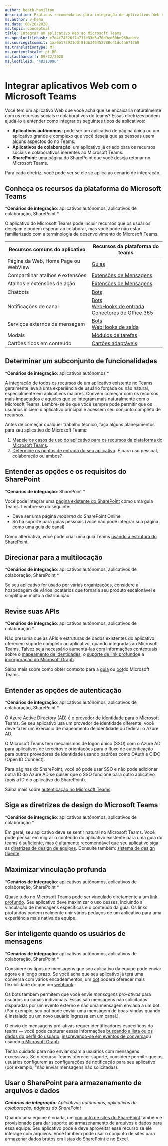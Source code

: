 ```yaml
---
author: heath-hamilton
description: Práticas recomendadas para integração de aplicativos Web existentes com o Microsoft Teams
ms.author: v-heha
ms.date: 08/26/2020
ms.topic: conceptual
title: Integrar um aplicativo Web ao Microsoft Teams
ms.openlocfilehash: e7d4f74526f7a71fe33d5a70d9ed60be960adefc
ms.sourcegitcommit: 1aa0b172931d0f81db346452788c41dc4a6717b9
ms.translationtype: MT
ms.contentlocale: pt-BR
ms.lasthandoff: 09/22/2020
ms.locfileid: "48210096"
---
```

# <a name="integrate-web-apps-with-teams"></a>Integrar aplicativos Web com o Microsoft Teams

Você tem um aplicativo Web que você acha que se encaixaria naturalmente com os recursos sociais e colaborativos do teams? Essas diretrizes podem ajudá-lo a entender como integrar os seguintes tipos de aplicativos:

* **Aplicativos autônomos**: pode ser um aplicativo de página única ou um aplicativo grande e complexo que você deseja que as pessoas usem alguns aspectos do no Teams.
* **Aplicativos de colaboração**: um aplicativo já criado para os recursos sociais e colaborativos inerentes ao Microsoft Teams.
* **SharePoint**: uma página do SharePoint que você deseja retonar no Microsoft Teams.

Para cada diretriz, você pode ver se ele se aplica ao cenário de integração.

## <a name="get-to-know-teams-platform-capabilities"></a>Conheça os recursos da plataforma do Microsoft Teams

***Cenários de integração**: aplicativos autônomos, aplicativos de colaboração, SharePoint *

O aplicativo do Microsoft Teams pode incluir recursos que os usuários desejam e podem esperar ao colaborar, mas você pode não estar familiarizado com a terminologia de desenvolvimento do Microsoft Teams.

|Recursos comuns do aplicativo   |Recursos da plataforma do teams   |
|----------|-----------|
|Página da Web, Home Page ou WebView  |[Guias](../tabs/what-are-tabs.md)  |
|Compartilhar atalhos e extensões  |[Extensões de Mensagens](../messaging-extensions/what-are-messaging-extensions.md)  |
|Atalhos e extensões de ação  |[Extensões de Mensagens](../messaging-extensions/what-are-messaging-extensions.md)  |
|Chatbots  |[Bots](../bots/what-are-bots.md) |
|Notificações de canal  |[Bots](../bots/what-are-bots.md)<br/>[WebHooks de entrada](../webhooks-and-connectors/what-are-webhooks-and-connectors.md)<br/>[Conectores de Office 365](../webhooks-and-connectors/what-are-webhooks-and-connectors.md)  |
|Serviços externos de mensagem  |[Bots](../bots/what-are-bots.md)<br/>[WebHooks de saída](../webhooks-and-connectors/what-are-webhooks-and-connectors.md)  |
|Modais  |[Módulos de tarefas](../task-modules-and-cards/what-are-task-modules.md)  |
|Cartões ricos em conteúdo  |[Cartões adaptáveis](../task-modules-and-cards/what-are-cards.md)  |

## <a name="determine-a-subset-of-functionality"></a>Determinar um subconjunto de funcionalidades

***Cenários de integração**: aplicativos autônomos *

A integração de todos os recursos de um aplicativo existente no Teams geralmente leva a uma experiência de usuário forçada ou não natural, especialmente em aplicativos maiores. Convém começar com os recursos mais impactados e aqueles que se integram mais naturalmente com o Microsoft Teams. Lembre-se de que você sempre pode permitir que os usuários iniciem o aplicativo principal e acessem seu conjunto completo de recursos.

Antes de começar qualquer trabalho técnico, faça alguns planejamentos para seu aplicativo do Microsoft Teams:

1. [Mapeie os casos de uso do aplicativo para os recursos da plataforma do Microsoft Teams](../concepts/design/map-use-cases.md).
1. [Determine os pontos de entrada do seu aplicativo](../concepts/extensibility-points.md). É para uso pessoal, colaboração ou ambos?

## <a name="understand-sharepoint-requirements-and-options"></a>Entender as opções e os requisitos do SharePoint

***Cenários de integração**: SharePoint *

Você pode integrar uma [página existente do SharePoint](https://docs.microsoft.com/MicrosoftTeams/teams-standalone-static-tabs-using-spo-sites) como uma guia Teams. Lembre-se do seguinte:

* Deve ser uma página *moderna* do SharePoint Online
* Só há suporte para guias pessoais (você não pode integrar sua página como uma guia de canal)

Como alternativa, você pode criar uma guia Teams [usando a estrutura do SharePoint](https://docs.microsoft.com/sharepoint/dev/spfx/integrate-with-teams-introduction).

## <a name="aim-towards-multi-tenancy"></a>Direcionar para a multilocação

***Cenários de integração**: aplicativos autônomos, aplicativos de colaboração, SharePoint *

Se seu aplicativo for usado por várias organizações, considere a hospedagem de vários locatários que tornaria seu produto escalonável e simplifique muito a distribuição.

## <a name="review-your-apis"></a>Revise suas APIs

***Cenários de integração**: aplicativos autônomos, aplicativos de colaboração *

Não presuma que as APIs e estruturas de dados existentes do aplicativo oferecem suporte completo ao aplicativo, quando integradas ao Microsoft Teams. Talvez seja necessário aumentá-las com informações contextuais sobre o [mapeamento de identidades](../concepts/authentication/configure-identity-provider.md), o [suporte de link profundo](../concepts/build-and-test/deep-links.md)e a [incorporação do Microsoft Graph](https://docs.microsoft.com/graph/teams-concept-overview).

Saiba mais sobre como obter contexto para a [guia](../tabs/how-to/access-teams-context.md) ou [bot](../bots/how-to/get-teams-context.md)do Microsoft Teams.

## <a name="understand-authentication-options"></a>Entender as opções de autenticação

***Cenários de integração**: aplicativos autônomos, aplicativos de colaboração, SharePoint *

O Azure Active Directory (AD) é o provedor de identidade para o Microsoft Teams. Se seu aplicativo usa um provedor de identidade diferente, você deve fazer um exercício de mapeamento de identidade ou federar o Azure AD.

O Microsoft Teams tem mecanismos de logon único (SSO) com o Azure AD para aplicativos de terceiros e orientações para o fluxo de autenticação para outros provedores de identidade usando padrões como OAuth e OIDC (Open ID Connect).

Para páginas do SharePoint, você só pode usar SSO e não pode adicionar outra ID do Azure AD se quiser que o SSO funcione para outro aplicativo (pois a ID é o aplicativo do SharePoint).

Saiba mais sobre [autenticação no Microsoft Teams](../concepts/authentication/authentication.md).

## <a name="follow-teams-design-guidelines"></a>Siga as diretrizes de design do Microsoft Teams

***Cenários de integração**: aplicativos autônomos, aplicativos de colaboração *

Em geral, seu aplicativo deve se sentir natural no Microsoft Teams. Você pode pensar em migrar o conteúdo do aplicativo existente para uma guia do teams é suficiente, mas é altamente recomendável que seu aplicativo siga as [diretrizes de design de equipes](../concepts/design/understand-use-cases.md). Consulte também: [sistema de design fluente](https://fluentsite.z22.web.core.windows.net/).

## <a name="maximize-deep-linking"></a>Maximizar vinculação profunda

***Cenários de integração**: aplicativos autônomos, aplicativos de colaboração, SharePoint *

Quase tudo no Microsoft Teams pode ser vinculado diretamente a um [link profundo](../concepts/build-and-test/deep-links.md). Seu aplicativo deve maximizar o uso desses, incluindo a vinculação de mensagens específicas e o conteúdo da guia. Os links profundos podem realmente unir vários pedaços de um aplicativo para uma experiência mais nativa da equipe.

## <a name="be-smart-when-messaging-users"></a>Ser inteligente quando os usuários de mensagens

***Cenários de integração**: aplicativos autônomos, aplicativos de colaboração, SharePoint *

Considere os tipos de mensagens que seu aplicativo da equipe pode enviar agora e a longo prazo. Se você acha que seu aplicativo já terá uma conversa com vários encadeamentos, um [bot](../bots/what-are-bots.md) poderá oferecer mais flexibilidade do que um [webhook](../webhooks-and-connectors/what-are-webhooks-and-connectors.md).

Os bots também permitem que você envie *mensagens pró-ativas* para usuários ou canais individuais. Essas são mensagens não solicitadas disparadas por um evento externo e não uma mensagem enviada a um bot. (Por exemplo, seu bot pode enviar uma mensagem de boas-vindas quando é instalado ou um novo usuário ingressa em um canal.) 

O envio de mensagens pró-ativas requer identificadores específicos do teams — você pode capturar essas informações [buscando a lista ou os dados do perfil do usuário](../bots/how-to/get-teams-context.md#fetching-the-roster-or-user-profile), [inscrevendo-se em eventos de conversa](../bots/how-to/conversations/subscribe-to-conversation-events.md)ou usando [o Microsoft Graph](https://docs.microsoft.com/graph/teams-proactive-messaging).

Tenha cuidado para não enviar spam a usuários com mensagens excessivas. Se o recurso Teams oferecer suporte, considere permitir que os usuários configurem as configurações de notificação para seu aplicativo (por exemplo, "não enviar mensagens não solicitadas).

## <a name="use-sharepoint-for-file-and-data-storage"></a>Usar o SharePoint para armazenamento de arquivos e dados

***Cenários de integração:** Aplicativos autônomos, aplicativos de colaboração, páginas do SharePoint*

Quando uma equipe é criada, um [conjunto de sites do SharePoint](https://docs.microsoft.com/microsoftteams/sharepoint-onedrive-interact) também é provisionado para dar suporte ao armazenamento de arquivos e dados para essa equipe. Seu aplicativo pode e deve aproveitar esse recurso se ele interage com arquivos. Você também pode usar o conjunto de sites para armazenar dados brutos em listas do SharePoint e no Excel.
